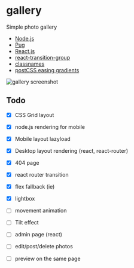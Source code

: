 # gallery
Simple photo gallery


* [Node.js](https://nodejs.org/)
* [Pug](https://pugjs.org/api/getting-started.html)
* [React.js](https://reactjs.org/)
* [react-transition-group](https://github.com/reactjs/react-transition-group)
* [classnames](https://github.com/JedWatson/classnames)
* [postCSS easing gradients](https://github.com/larsenwork/postcss-easing-gradients)


![gallery screenshot](https://image.ibb.co/dtxvsb/gallery_v5.jpg)


## Todo
- [x] CSS Grid layout
- [x] node.js rendering for mobile
- [x] Mobile layout lazyload
- [x] Desktop layout rendering (react, react-router)
- [x] 404 page
- [x] react router transition
- [x] flex fallback (ie)
- [x] lightbox
- [ ] movement animation
- [ ] Tilt effect

- [ ] admin page (react)
- [ ] edit/post/delete photos
- [ ] preview on the same page